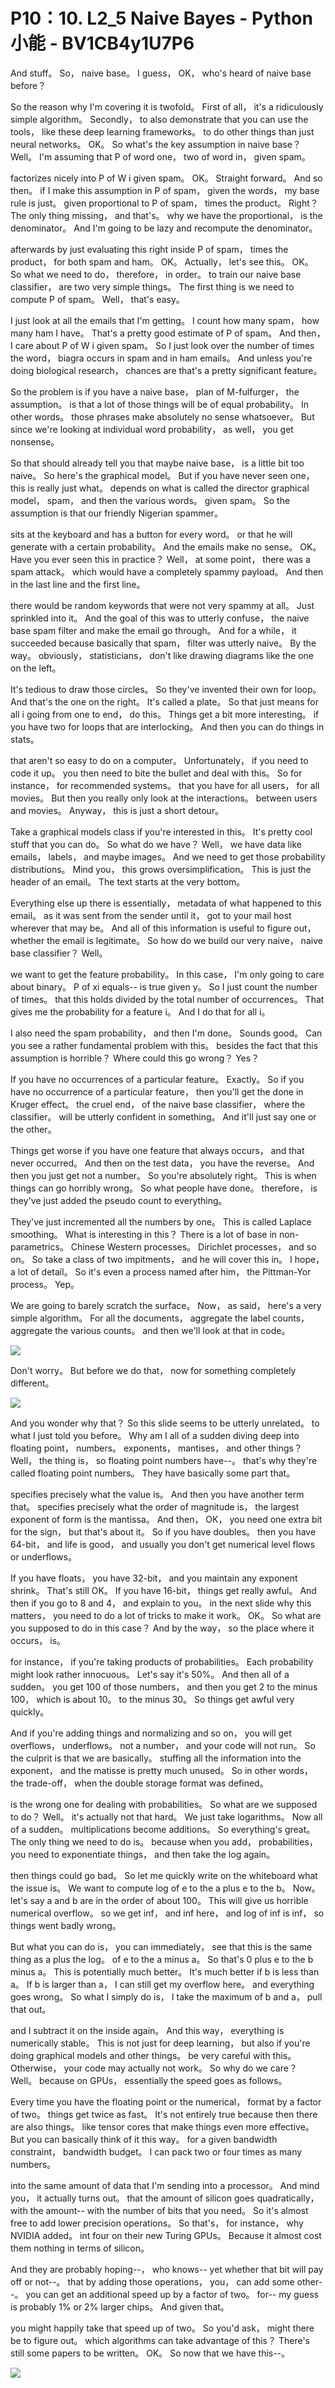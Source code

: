 # P10：10. L2_5 Naive Bayes - Python小能 - BV1CB4y1U7P6

 And stuff。 So， naive base。 I guess， OK， who's heard of naive base before？

 So the reason why I'm covering it is twofold。 First of all， it's a ridiculously simple algorithm。 Secondly， to also demonstrate that you can use the tools， like these deep learning frameworks。 to do other things than just neural networks。 OK。 So what's the key assumption in naive base？ Well。 I'm assuming that P of word one， two of word in， given spam。

 factorizes nicely into P of W i given spam。 OK。 Straight forward。 And so then。 if I make this assumption in P of spam， given the words， my base rule is just。 given proportional to P of spam， times the product。 Right？ The only thing missing， and that's。 why we have the proportional， is the denominator。 And I'm going to be lazy and recompute the denominator。

 afterwards by just evaluating this right inside P of spam， times the product， for both spam and ham。 OK。 Actually， let's see this。 OK。 So what we need to do， therefore， in order。 to train our naive base classifier， are two very simple things。 The first thing is we need to compute P of spam。 Well， that's easy。

 I just look at all the emails that I'm getting。 I count how many spam， how many ham I have。 That's a pretty good estimate of P of spam。 And then， I care about P of W i given spam。 So I just look over the number of times the word， biagra occurs in spam and in ham emails。 And unless you're doing biological research， chances are that's a pretty significant feature。

 So the problem is if you have a naive base， plan of M-fulfurger， the assumption。 is that a lot of those things will be of equal probability。 In other words。 those phrases make absolutely no sense whatsoever。 But since we're looking at individual word probability， as well， you get nonsense。

 So that should already tell you that maybe naive base， is a little bit too naive。 So here's the graphical model。 But if you have never seen one， this is really just what。 depends on what is called the director graphical model， spam， and then the various words。 given spam。 So the assumption is that our friendly Nigerian spammer。

 sits at the keyboard and has a button for every word。 or that he will generate with a certain probability。 And the emails make no sense。 OK。 Have you ever seen this in practice？ Well， at some point， there was a spam attack。 which would have a completely spammy payload。 And then in the last line and the first line。

 there would be random keywords that were not very spammy at all。 Just sprinkled into it。 And the goal of this was to utterly confuse， the naive base spam filter and make the email go through。 And for a while， it succeeded because basically that spam， filter was utterly naive。 By the way。 obviously， statisticians， don't like drawing diagrams like the one on the left。

 It's tedious to draw those circles。 So they've invented their own for loop。 And that's the one on the right。 It's called a plate。 So that just means for all i going from one to end， do this。 Things get a bit more interesting。 if you have two for loops that are interlocking。 And then you can do things in stats。

 that aren't so easy to do on a computer。 Unfortunately， if you need to code it up。 you then need to bite the bullet and deal with this。 So for instance， for recommended systems。 that you have for all users， for all movies。 But then you really only look at the interactions。 between users and movies。 Anyway， this is just a short detour。

 Take a graphical models class if you're interested in this。 It's pretty cool stuff that you can do。 So what do we have？ Well， we have data like emails， labels， and maybe images。 And we need to get those probability distributions。 Mind you， this grows oversimplification。 This is just the header of an email。 The text starts at the very bottom。

 Everything else up there is essentially， metadata of what happened to this email。 as it was sent from the sender until it， got to your mail host wherever that may be。 And all of this information is useful to figure out， whether the email is legitimate。 So how do we build our very naive， naive base classifier？ Well。

 we want to get the feature probability。 In this case， I'm only going to care about binary。 P of xi equals-- is true given y。 So I just count the number of times。 that this holds divided by the total number of occurrences。 That gives me the probability for a feature i。 And I do that for all i。

 I also need the spam probability， and then I'm done。 Sounds good。 Can you see a rather fundamental problem with this。 besides the fact that this assumption is horrible？ Where could this go wrong？ Yes？

 If you have no occurrences of a particular feature。 Exactly。 So if you have no occurrence of a particular feature， then you'll get the done in Kruger effect。 the cruel end， of the naive base classifier， where the classifier。 will be utterly confident in something。 And it'll just say one or the other。

 Things get worse if you have one feature that always occurs， and that never occurred。 And then on the test data， you have the reverse。 And then you just get not a number。 So you're absolutely right。 This is when things can go horribly wrong。 So what people have done。 therefore， is they've just added the pseudo count to everything。

 They've just incremented all the numbers by one。 This is called Laplace smoothing。 What is interesting in this？ There is a lot of base in non-parametrics。 Chinese Western processes。 Dirichlet processes， and so on。 So take a class of two impitments， and he will cover this in。 I hope， a lot of detail。 So it's even a process named after him， the Pittman-Yor process。 Yep。

 We are going to barely scratch the surface。 Now， as said， here's a very simple algorithm。 For all the documents， aggregate the label counts， aggregate the various counts。 and then we'll look at that in code。

![](img/f8c286c4b36ffca282f912452df59dce_1.png)

 Don't worry。 But before we do that， now for something completely different。

![](img/f8c286c4b36ffca282f912452df59dce_3.png)

 And you wonder why that？ So this slide seems to be utterly unrelated。 to what I just told you before。 Why am I all of a sudden diving deep into floating point， numbers。 exponents， mantises， and other things？ Well， the thing is， so floating point numbers have--。 that's why they're called floating point numbers。 They have basically some part that。

 specifies precisely what the value is。 And then you have another term that。 specifies precisely what the order of magnitude is， the largest exponent of form is the mantissa。 And then， OK， you need one extra bit for the sign， but that's about it。 So if you have doubles。 then you have 64-bit， and life is good， and usually you don't get numerical level flows or underflows。

 If you have floats， you have 32-bit， and you maintain any exponent shrink。 That's still OK。 If you have 16-bit， things get really awful。 And then if you go to 8 and 4， and explain to you。 in the next slide why this matters， you need to do a lot of tricks to make it work。 OK。 So what are you supposed to do in this case？ And by the way， so the place where it occurs， is。

 for instance， if you're taking products of probabilities。 Each probability might look rather innocuous。 Let's say it's 50%。 And then all of a sudden。 you get 100 of those numbers， and then you get 2 to the minus 100， which is about 10。 to the minus 30。 So things get awful very quickly。

 And if you're adding things and normalizing and so on， you will get overflows， underflows。 not a number， and your code will not run。 So the culprit is that we are basically。 stuffing all the information into the exponent， and the matisse is pretty much unused。 So in other words， the trade-off， when the double storage format was defined。

 is the wrong one for dealing with probabilities。 So what are we supposed to do？ Well。 it's actually not that hard。 We just take logarithms。 Now all of a sudden。 multiplications become additions。 So everything's great。 The only thing we need to do is。 because when you add， probabilities， you need to exponentiate things， and then take the log again。

 then things could go bad。 So let me quickly write on the whiteboard what the issue is。 We want to compute log of e to the a plus e to the b。 Now。 let's say a and b are in the order of about 100。 This will give us horrible numerical overflow。 so we get inf， and inf here， and log of inf is inf， so things went badly wrong。

 But what you can do is， you can immediately， see that this is the same thing as a plus the log。 of e to the a minus a。 So that's 0 plus e to the b minus a。 This is potentially much better。 It's much better if b is less than a。 If b is larger than a， I can still get my overflow here。 and everything goes wrong。 So what I simply do is， I take the maximum of b and a， pull that out。

 and I subtract it on the inside again。 And this way， everything is numerically stable。 This is not just for deep learning， but also if you're doing graphical models and other things。 be very careful with this。 Otherwise， your code may actually not work。 So why do we care？ Well。 because on GPUs， essentially the speed goes as follows。

 Every time you have the floating point or the numerical， format by a factor of two。 things get twice as fast。 It's not entirely true because then there are also things。 like tensor cores that make things even more effective。 But you can basically think of it this way。 for a given bandwidth constraint， bandwidth budget。 I can pack two or four times as many numbers。

 into the same amount of data that I'm sending into a processor。 And mind you， it actually turns out。 that the amount of silicon goes quadratically， with the amount-- with the number of bits that you need。 So it's almost free to add lower precision operations。 So that's， for instance， why NVIDIA added。 int four on their new Turing GPUs。 Because it almost cost them nothing in terms of silicon。

 And they are probably hoping--， who knows-- yet whether that bit will pay off or not--。 that by adding those operations， you， can add some other--。 you can get an additional speed up by a factor of two。 for-- my guess is probably 1% or 2% larger chips。 And given that。

 you might happily take that speed up of two。 So you'd ask， might there be to figure out。 which algorithms can take advantage of this？ There's still some papers to be written。 OK。 So now that we have this--。

![](img/f8c286c4b36ffca282f912452df59dce_5.png)
